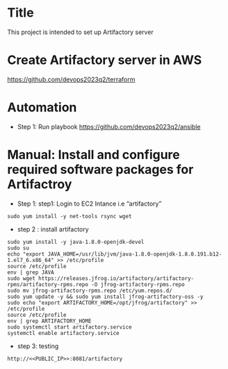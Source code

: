 # Title
This project is intended to set up Artifactory server

# Create Artifactory server in AWS
https://github.com/devops2023q2/terraform

# Automation 
* Step 1: Run playbook
https://github.com/devops2023q2/ansible


# Manual: Install and configure required software packages for Artifactroy
* Step 1: step1: Login to EC2 Intance i.e “artifactory”
```
sudo yum install -y net-tools rsync wget
```
 * step 2 : install artifactory 
```
sudo yum install -y java-1.8.0-openjdk-devel 
sudo su 
echo "export JAVA_HOME=/usr/lib/jvm/java-1.8.0-openjdk-1.8.0.191.b12-1.el7_6.x86_64" >> /etc/profile 
source /etc/profile 
env | grep JAVA 
sudo wget https://releases.jfrog.io/artifactory/artifactory-rpms/artifactory-rpms.repo -O jfrog-artifactory-rpms.repo 
sudo mv jfrog-artifactory-rpms.repo /etc/yum.repos.d/ 
sudo yum update -y && sudo yum install jfrog-artifactory-oss -y 
sudo echo "export ARTIFACTORY_HOME=/opt/jfrog/artifactory" >> /etc/profile 
source /etc/profile 
env | grep ARTIFACTORY_HOME
sudo systemctl start artifactory.service 
systemctl enable artifactory.service
```

* step 3: testing
```
http://<<PUBLIC_IP>>:8081/artifactory
```
